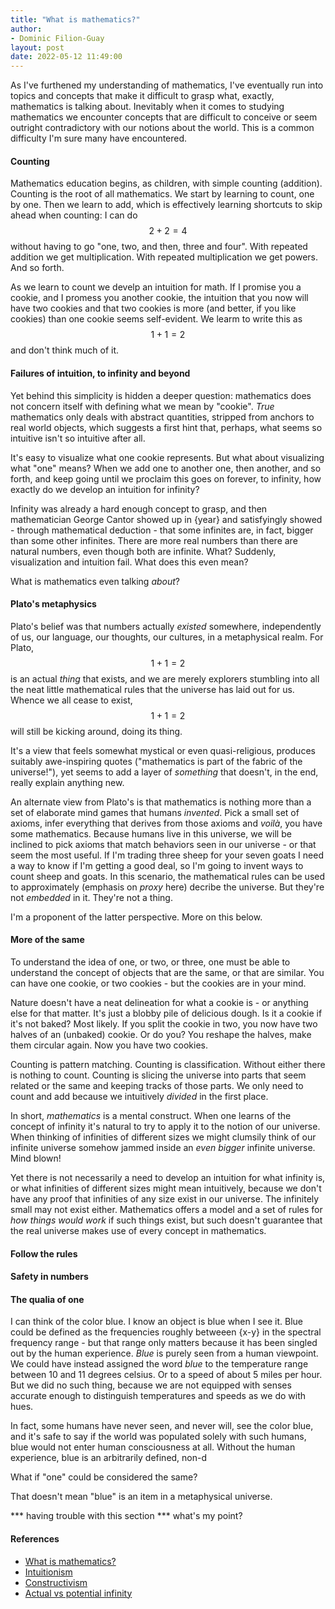 ```yaml
---
title: "What is mathematics?"
author:
- Dominic Filion-Guay
layout: post
date: 2022-05-12 11:49:00
---
```


As I've furthened my understanding of mathematics, I've eventually run into topics and concepts that make it difficult to grasp what, exactly, mathematics is talking about. Inevitably when it comes to studying mathematics we encounter concepts that are difficult to conceive or seem outright contradictory with our notions about the world. This is a common difficulty I'm sure many have encountered.

#### Counting

Mathematics education begins, as children, with simple counting (addition). Counting is the root of all mathematics. We start by learning to count, one by one. Then we learn to add, which is effectively learning shortcuts to skip ahead when counting: I can do $$ 2 + 2 = 4 $$ without having to go "one, two, and then, three and four". With repeated addition we get multiplication. With repeated multiplication we get powers. And so forth.

As we learn to count we develp an intuition for math. If I promise you a cookie, and I promess you another cookie, the intuition that you now will have two cookies and that two cookies is more (and better, if you like cookies) than one cookie seems self-evident. We learm to write this as $$ 1 + 1 = 2 $$ and don't think much of it. 

#### Failures of intuition, to infinity and beyond

Yet behind this simplicity is hidden a deeper question: mathematics does not concern itself with defining what we mean by "cookie". *True* mathematics only deals with abstract quantities, stripped from anchors to real world objects, which suggests a first hint that, perhaps, what seems so intuitive isn't so intuitive after all. 

It's easy to visualize what one cookie represents. But what about visualizing what "one" means? When we add one to another one, then another, and so forth, and keep going until we proclaim this goes on forever, to infinity, how exactly do we develop an intuition for infinity? 

Infinity was already a hard enough concept to grasp, and then mathematician George Cantor showed up in {year} and satisfyingly showed - through mathematical deduction - that some infinites are, in fact, bigger than some other infinites. There are more real numbers than there are natural numbers, even though both are infinite. What? Suddenly, visualization and intuition fail. What does this even mean? 

What is mathematics even talking *about*?

#### Plato's metaphysics

Plato's belief was that numbers actually *existed* somewhere, independently of us, our language, our thoughts, our cultures, in a metaphysical realm. For Plato, $$ 1 + 1 = 2 $$ is an actual  *thing* that exists, and we are merely explorers stumbling into all the neat little mathematical rules that the universe has laid out for us. Whence we all cease to exist, $$ 1 + 1 = 2 $$ will still be kicking around, doing its thing.

It's a view that feels somewhat mystical or even quasi-religious, produces suitably awe-inspiring quotes ("mathematics is part of the fabric of the universe!"), yet seems to add a layer of *something* that doesn't, in the end, really explain anything new.

An alternate view from Plato's is that mathematics is nothing more than a set of elaborate mind games that humans *invented*. Pick a small set of axioms, infer everything that derives from those axioms and *voilà*, you have some mathematics. Because humans live in this universe, we will be inclined to pick axioms that match behaviors seen in our universe - or that seem the most useful. If I'm trading three sheep for your seven goats I need a way to know if I'm getting a good deal, so I'm going to invent ways to count sheep and goats. In this scenario, the mathematical rules can be used to approximately (emphasis on *proxy* here) decribe the universe. But they're not *embedded* in it. They're not a thing.

I'm a proponent of the latter perspective. More on this below.

#### More of the same

To understand the idea of one, or two, or three, one must be able to understand the concept of objects that are the same, or that are similar. You can have one cookie, or two cookies - but the cookies are in your mind. 

Nature doesn't have a neat delineation for what a cookie is - or anything else for that matter. It's just a blobby pile of delicious dough. Is it a cookie if it's not baked? Most likely. If you split the cookie in two, you now have two halves of an (unbaked) cookie. Or do you? You reshape the halves, make them circular again. Now you have two cookies.

Counting is pattern matching. Counting is classification. Without either there is nothing to count. Counting is slicing the universe into parts that seem related or the same and keeping tracks of those parts. We only need to count and add because we intuitively *divided* in the first place.

In short, *mathematics* is a mental construct. When one learns of the concept of infinity it's natural to try to apply it to the notion of our universe. When thinking of infinities of different sizes we might clumsily think of our infinite universe somehow jammed inside an *even bigger* infinite universe. Mind blown!

Yet there is not necessarily a need to develop an intuition for what infinity is, or what infinities of different sizes might mean intuitively, because we don't have any proof that infinities of any size exist in our universe. The infinitely small may not exist either. Mathematics offers a model and a set of rules for *how things would work* if such things exist, but such doesn't guarantee that the real universe makes use of every concept in mathematics.

#### Follow the rules



#### Safety in numbers



#### The qualia of one

I can think of the color blue. I know an object is blue when I see it. Blue could be defined as the frequencies roughly betweeen {x-y} in the spectral frequency range - but that range only matters because it has been singled out by the human experience. *Blue* is purely seen from a human viewpoint. We could have instead assigned the word *blue* to the temperature range between 10 and 11 degrees celsius. Or to a speed of about 5 miles per hour. But we did no such thing, because we are not equipped with senses accurate enough to distinguish temperatures and speeds as we do with hues. 

In fact, some humans have never seen, and never will, see the color blue, and it's safe to say if the world was populated solely with such humans, blue would not enter human consciousness at all. Without the human experience, blue is an arbitrarily defined, non-d

What if "one" could be considered the same?

That doesn't mean "blue" is an item in a metaphysical universe. 

*** having trouble with this section *** what's my point?




#### References

- [What is mathematics?](https://www.newyorker.com/culture/culture-desk/what-is-mathematics)
- [Intuitionism](https://en.wikipedia.org/wiki/Intuitionism)
- [Constructivism](https://en.wikipedia.org/wiki/Constructivism_(philosophy_of_mathematics))
- [Actual vs potential infinity](https://en.wikipedia.org/wiki/Actual_infinity)